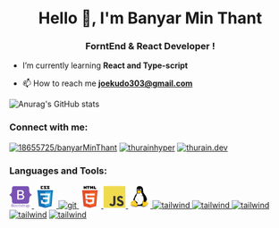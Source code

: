 <!-- ![alt text](https://github.com/ThurainTun/ThurainTun/blob/main/Programming-Languages-scaled.jpg) -->
<h1 align="center">Hello 👋, I'm Banyar Min Thant</h1>
<h3 align="center">ForntEnd & React Developer !</h3>

- I’m currently learning **React and Type-script**

- 📫 How to reach me **joekudo303@gmail.com**

![Anurag's GitHub stats](https://github-readme-stats.vercel.app/api?username=Antonioshiku&show_icons=true&theme=radical)

<h3 align="left">Connect with me:</h3>
<p align="left"><a href="https://stackoverflow.com/users/19467920/min-thant?tab=profile" target="blank"><img align="center" src="https://raw.githubusercontent.com/rahuldkjain/github-profile-readme-generator/master/src/images/icons/Social/stack-overflow.svg" alt="18655725/banyarMinThant" height="30" width="40" /></a>
<a href="https://www.facebook.com/profile.php?id=100027104740225" target="blank"><img align="center" src="https://raw.githubusercontent.com/rahuldkjain/github-profile-readme-generator/master/src/images/icons/Social/facebook.svg" alt="thurainhyper" height="30" width="40" /></a>
<a href="https://www.instagram.com/antonio_shikuzaki/" target="blank"><img align="center" src="https://raw.githubusercontent.com/rahuldkjain/github-profile-readme-generator/master/src/images/icons/Social/instagram.svg" alt="thurain.dev" height="30" width="40" /></a>
</p>

<h3 align="left">Languages and Tools:</h3>
<p align="left"><a href="https://getbootstrap.com" target="_blank" rel="noreferrer"> <img src="https://raw.githubusercontent.com/devicons/devicon/master/icons/bootstrap/bootstrap-plain-wordmark.svg" alt="bootstrap" width="40" height="40"/> 
</a> <a href="https://www.w3schools.com/css/" target="_blank" rel="noreferrer"> <img src="https://raw.githubusercontent.com/devicons/devicon/master/icons/css3/css3-original-wordmark.svg" alt="css3" width="40" height="40"/> </a> <a href="https://git-scm.com/" target="_blank" rel="noreferrer"> <img src="https://th.bing.com/th/id/OIP.Xa0BEkwl0Zx4qnY9lMbD7gHaHa?w=207&h=207&c=7&r=0&o=5&pid=1.7" alt="git" width="40" height="40"/> </a> <a href="https://www.w3.org/html/" target="_blank" rel="noreferrer"> <img src="https://raw.githubusercontent.com/devicons/devicon/master/icons/html5/html5-original-wordmark.svg" alt="html5" width="40" height="40"/> </a> <a href="https://developer.mozilla.org/en-US/docs/Web/JavaScript" target="_blank" rel="noreferrer"> <img src="https://raw.githubusercontent.com/devicons/devicon/master/icons/javascript/javascript-original.svg" alt="javascript" width="40" height="40"/> </a> <a href="https://www.linux.org/" target="_blank" rel="noreferrer"> <img src="https://raw.githubusercontent.com/devicons/devicon/master/icons/linux/linux-original.svg" alt="linux" width="40" height="40"/> </a> <a href="https://tailwindcss.com/" target="_blank" rel="noreferrer"> <img src="https://www.vectorlogo.zone/logos/tailwindcss/tailwindcss-icon.svg" alt="tailwind" width="40" height="40"/> </a> <a href="https://reactjs.org/" target="_blank" rel="noreferrer"> <img src="https://www.vectorlogo.zone/logos/reactjs/reactjs-icon.svg" alt="tailwind" width="40" height="40"/> </a> <a href="https://redux.js.org/" target="_blank" rel="noreferrer"> <img src="https://th.bing.com/th/id/OIP.yPRN87C9vjrdtIBY7UTAiAHaGs?w=192&h=180&c=7&r=0&o=5&pid=1.7" alt="tailwind" width="40" height="40"/> </a> <a href="https://nodejs.org/en/" target="_blank" rel="noreferrer"> <img src="https://www.vectorlogo.zone/logos/nodejs/nodejs-icon.svg" alt="tailwind" width="40" height="40"/></a> <a href="https://www.npmjs.com/" target="_blank" rel="noreferrer"> <img src="https://www.vectorlogo.zone/logos/npmjs/npmjs-ar21.svg" alt="tailwind" width="40" height="40"/></a> 
